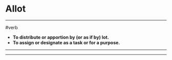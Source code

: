 # Allot
---
#verb
- **To distribute or apportion by (or as if by) lot.**
- **To assign or designate as a task or for a purpose.**
---
---
